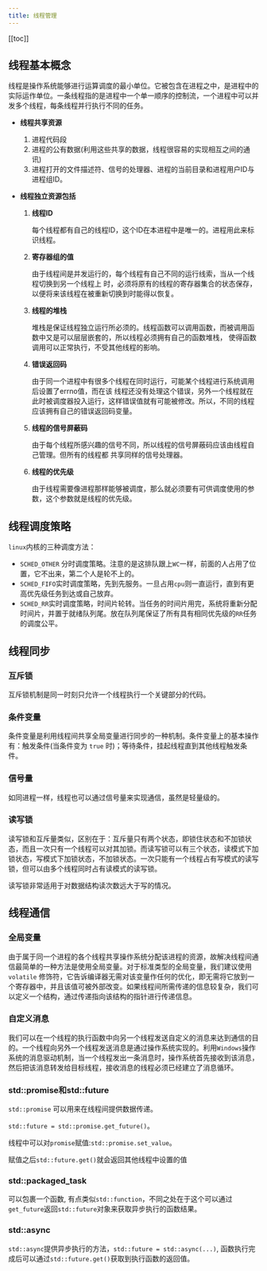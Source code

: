 ```yaml
---
title: 线程管理
---
```


[[toc]]

## 线程基本概念
线程是操作系统能够进行运算调度的最小单位。它被包含在进程之中，是进程中的实际运作单位。一条线程指的是进程中一个单一顺序的控制流，一个进程中可以并发多个线程，每条线程并行执行不同的任务。

+ **线程共享资源**
    1. 进程代码段 
    2. 进程的公有数据(利用这些共享的数据，线程很容易的实现相互之间的通讯) 
    3. 进程打开的文件描述符、信号的处理器、进程的当前目录和进程用户ID与进程组ID。

+ **线程独立资源包括**
    1. **线程ID**

        每个线程都有自己的线程ID，这个ID在本进程中是唯一的。进程用此来标识线程。
    2. **寄存器组的值**
        
        由于线程间是并发运行的，每个线程有自己不同的运行线索，当从一个线程切换到另一个线程上 时，必须将原有的线程的寄存器集合的状态保存，以便将来该线程在被重新切换到时能得以恢复。
    3. **线程的堆栈**
        
        堆栈是保证线程独立运行所必须的。线程函数可以调用函数，而被调用函数中又是可以层层嵌套的，所以线程必须拥有自己的函数堆栈， 使得函数调用可以正常执行，不受其他线程的影响。
    4. **错误返回码**
        
        由于同一个进程中有很多个线程在同时运行，可能某个线程进行系统调用后设置了errno值，而在该 线程还没有处理这个错误，另外一个线程就在此时被调度器投入运行，这样错误值就有可能被修改。所以，不同的线程应该拥有自己的错误返回码变量。
    5. **线程的信号屏蔽码**
        
        由于每个线程所感兴趣的信号不同，所以线程的信号屏蔽码应该由线程自己管理。但所有的线程都 共享同样的信号处理器。
    6. **线程的优先级**
        
        由于线程需要像进程那样能够被调度，那么就必须要有可供调度使用的参数，这个参数就是线程的优先级。

## 线程调度策略
`linux`内核的三种调度方法：
- `SCHED_OTHER` 分时调度策略。注意的是这排队跟上`WC`一样，前面的人占用了位置，它不出来，第二个人是轮不上的。
- `SCHED_FIFO`实时调度策略，先到先服务。一旦占用`cpu`则一直运行，直到有更高优先级任务到达或自己放弃。
- `SCHED_RR`实时调度策略，时间片轮转。当任务的时间片用完，系统将重新分配时间片，并置于就绪队列尾。放在队列尾保证了所有具有相同优先级的`RR`任务的调度公平。

## 线程同步
### 互斥锁
互斥锁机制是同一时刻只允许一个线程执行一个关键部分的代码。

### 条件变量
条件变量是利用线程间共享全局变量进行同步的一种机制。条件变量上的基本操作有：触发条件(当条件变为 `true` 时)；等待条件，挂起线程直到其他线程触发条件。

### 信号量
如同进程一样，线程也可以通过信号量来实现通信，虽然是轻量级的。

### 读写锁
读写锁和互斥量类似，区别在于：互斥量只有两个状态，即锁住状态和不加锁状态，而且一次只有一个线程可以对其加锁。而读写锁可以有三个状态，读模式下加锁状态，写模式下加锁状态，不加锁状态。一次只能有一个线程占有写模式的读写锁，但可以由多个线程同时占有读模式的读写锁。

读写锁非常适用于对数据结构读次数远大于写的情况。

## 线程通信
### 全局变量
由于属于同一个进程的各个线程共享操作系统分配该进程的资源，故解决线程间通信最简单的一种方法是使用全局变量。对于标准类型的全局变量，我们建议使用 `volatile` 修饰符，它告诉编译器无需对该变量作任何的优化，即无需将它放到一个寄存器中，并且该值可被外部改变。如果线程间所需传递的信息较复杂，我们可以定义一个结构，通过传递指向该结构的指针进行传递信息。

### 自定义消息
我们可以在一个线程的执行函数中向另一个线程发送自定义的消息来达到通信的目的。一个线程向另外一个线程发送消息是通过操作系统实现的。利用`Windows`操作系统的消息驱动机制，当一个线程发出一条消息时，操作系统首先接收到该消息，然后把该消息转发给目标线程，接收消息的线程必须已经建立了消息循环。

### std::promise和std::future
`std::promise` 可以用来在线程间提供数据传递。

`std::future = std::promise.get_future()`。

线程中可以对`promise`赋值:`std::promise.set_value`。

赋值之后`std::future.get()`就会返回其他线程中设置的值

### std::packaged_task 
可以包裹一个函数, 有点类似`std::function`，不同之处在于这个可以通过`get_future`返回`std::future`对象来获取异步执行的函数结果。

### std::async
`std::async`提供异步执行的方法，`std::future = std::async(...)`, 函数执行完成后可以通过`std::future.get()`获取到执行函数的返回值。
